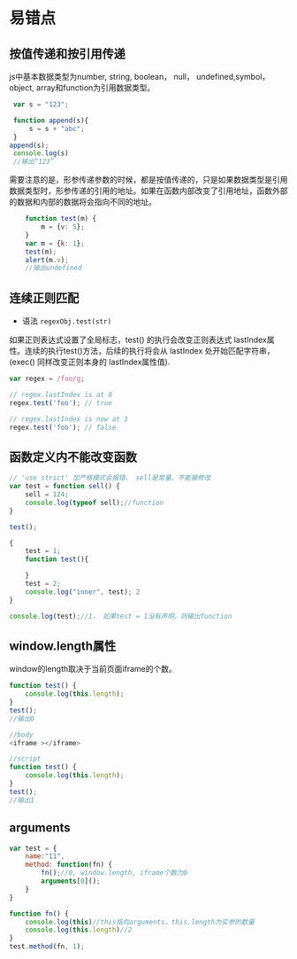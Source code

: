 # 易错点

## 按值传递和按引用传递
js中基本数据类型为number, string, boolean， null， undefined,symbol，
object, array和function为引用数据类型。

``` javascript
 var s = "123";

 function append(s){
     s = s + "abc";
 }
append(s);
 console.log(s)
 //输出“123”
```
需要注意的是，形参传递参数的时候，都是按值传递的，只是如果数据类型是引用数据类型时，形参传递的引用的地址。如果在函数内部改变了引用地址，函数外部的数据和内部的数据将会指向不同的地址。

``` javascript 
    function test(m) {
        m = {v: 5};
    }
    var m = {k: 1};
    test(m);
    alert(m.v);
    //输出undefined

```

## 连续正则匹配

- 语法 `regexObj.test(str)`


如果正则表达式设置了全局标志，test() 的执行会改变正则表达式   lastIndex属性。连续的执行test()方法，后续的执行将会从 lastIndex 处开始匹配字符串，(exec() 同样改变正则本身的 lastIndex属性值).

```javascript
var regex = /foo/g;

// regex.lastIndex is at 0
regex.test('foo'); // true

// regex.lastIndex is now at 3
regex.test('foo'); // false

```

## 函数定义内不能改变函数

```javascript
// 'use strict' 加严格模式会报错， sell是常量，不能被修改
var test = function sell() {
    sell = 124;
    console.log(typeof sell);//function
}

test();
```
```javascript
{
    test = 1;
    function test(){

    }
    test = 2;
    console.log("inner", test); 2
}

console.log(test);//1， 如果test = 1没有声明，则输出function

```

## window.length属性
window的length取决于当前页面iframe的个数。

```javascript
function test() {
    console.log(this.length);
}
test();
//输出0
```

```javascript
//body
<iframe ></iframe>

//script
function test() {
    console.log(this.length);
}
test();
//输出1
```

## arguments

```javascript
var test = {
    name:"11",
    method: function(fn) {
        fn();//0, window.length, iframe个数为0
        arguments[0]();
    }
}

function fn() {
    console.log(this)//this指向arguments，this.length为实参的数量
    console.log(this.length)//2
}
test.method(fn, 1);

```




